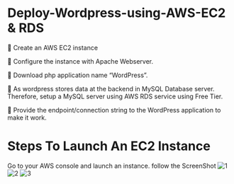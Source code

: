 # Deploy-Wordpress-using-AWS-EC2 & RDS

🔅 Create an AWS EC2 instance

🔅 Configure the instance with Apache Webserver.

🔅 Download php application name “WordPress”.

🔅 As wordpress stores data at the backend in MySQL Database server. Therefore, setup a MySQL server using AWS RDS service using Free Tier.

🔅 Provide the endpoint/connection string to the WordPress application to make it work.

# Steps To Launch An EC2 Instance

Go to your AWS console and launch an instance. follow the ScreenShot
![1](https://user-images.githubusercontent.com/60690689/127742745-47cfdb7f-48cb-45d7-a72b-bad93bdcd6b7.jpg)
![2](https://user-images.githubusercontent.com/60690689/127742762-7537cd89-18db-49cd-81d1-b566c82fb18f.jpg)
![3](https://user-images.githubusercontent.com/60690689/127742764-4d0770d2-48e0-4508-9727-fd5c1a3c4267.jpg)
